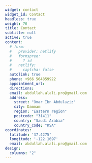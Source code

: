 ```yaml
---
widget: contact
widget_id: Contact
headless: true
weight: 70
title: Contact
subtitle: null
active: true
content:
  # form:
  #   provider: netlify
  #   formspree:
  #     ? id
  #   netlify:
  #     captcha: false
  autolink: true
  phone: +966 564859922
  appointment_url: 
  directions:
  email: abdullah.alali.pro@gmail.com 
  address:
    street: "Omar Ibn Abdulaziz"
    city: Dammam
    region: "Eastern region"
    postcode: "31411"
    country: "Saudi Arabia"
    country_code: "KSA"
coordinates:
  latitude: '37.4275'
  longitude: '-122.1697'
  email: abdullah.alali.pro@gmail.com
design:
  columns: "2"
---
```

